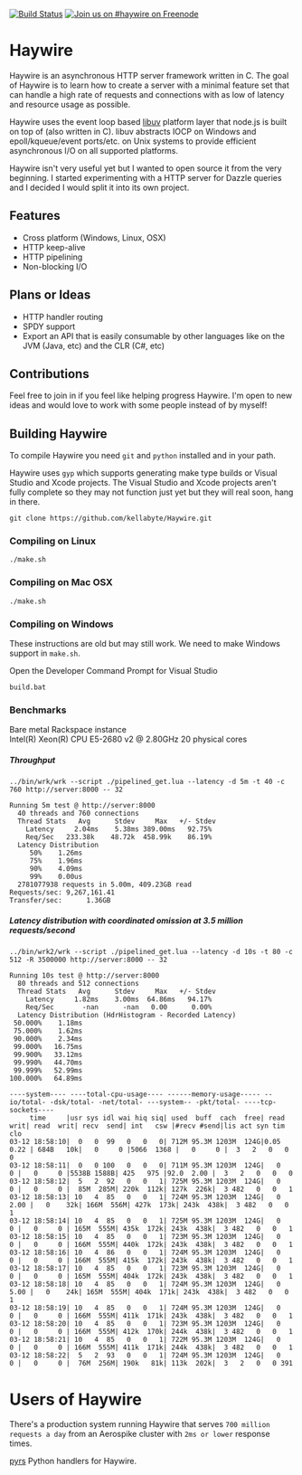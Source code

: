 [![Build Status](https://travis-ci.org/kellabyte/Haywire.png?branch=master)](https://travis-ci.org/kellabyte/Haywire)
[![Join us on #haywire on Freenode](https://kiwiirc.com/buttons/chat.freenode.net/haywire.png)](https://kiwiirc.com/client/chat.freenode.net:+6697/#haywire)

Haywire
=======
Haywire is an asynchronous HTTP server framework written in C. The goal of Haywire is to learn how to create a server with a minimal feature set that can handle a high rate of requests and connections with as low of latency and resource usage as possible.

Haywire uses the event loop based [libuv](https://github.com/joyent/libuv) platform layer that node.js is built on top of (also written in C). libuv abstracts IOCP on Windows and epoll/kqueue/event ports/etc. on Unix systems to provide efficient asynchronous I/O on all supported platforms.

Haywire isn't very useful yet but I wanted to open source it from the very beginning. I started experimenting with a HTTP server for Dazzle queries and I decided I would split it into its own project.

## Features
- Cross platform (Windows, Linux, OSX)
- HTTP keep-alive
- HTTP pipelining
- Non-blocking I/O

## Plans or Ideas
- HTTP handler routing
- SPDY support
- Export an API that is easily consumable by other languages like on the JVM (Java, etc) and the CLR (C#, etc)

## Contributions
Feel free to join in if you feel like helping progress Haywire. I'm open to new ideas and would love to work with some people instead of by myself!

## Building Haywire
To compile Haywire you need `git` and `python` installed and in your path.

Haywire uses `gyp` which supports generating make type builds or Visual Studio and Xcode projects. The Visual Studio and Xcode projects aren't fully complete so they may not function just yet but they will real soon, hang in there.
    
    git clone https://github.com/kellabyte/Haywire.git

### Compiling on Linux
    ./make.sh
    
### Compiling on Mac OSX
    ./make.sh

### Compiling on Windows
These instructions are old but may still work. We need to make Windows support in `make.sh`.

Open the Developer Command Prompt for Visual Studio

    build.bat
    
### Benchmarks

Bare metal Rackspace instance    
Intel(R) Xeon(R) CPU E5-2680 v2 @ 2.80GHz 20 physical cores

##### Throughput
```
../bin/wrk/wrk --script ./pipelined_get.lua --latency -d 5m -t 40 -c 760 http://server:8000 -- 32

Running 5m test @ http://server:8000
  40 threads and 760 connections
  Thread Stats   Avg      Stdev     Max   +/- Stdev
    Latency     2.04ms    5.38ms 389.00ms   92.75%
    Req/Sec   233.38k    48.72k  458.99k    86.19%
  Latency Distribution
     50%    1.26ms
     75%    1.96ms
     90%    4.09ms
     99%    0.00us
  2781077938 requests in 5.00m, 409.23GB read
Requests/sec: 9,267,161.41
Transfer/sec:      1.36GB
```

##### Latency distribution with coordinated omission at 3.5 million requests/second
```
../bin/wrk2/wrk --script ./pipelined_get.lua --latency -d 10s -t 80 -c 512 -R 3500000 http://server:8000 -- 32

Running 10s test @ http://server:8000
  80 threads and 512 connections
  Thread Stats   Avg      Stdev     Max   +/- Stdev
    Latency     1.82ms    3.00ms  64.86ms   94.17%
    Req/Sec       -nan      -nan   0.00      0.00%
  Latency Distribution (HdrHistogram - Recorded Latency)
 50.000%    1.18ms
 75.000%    1.62ms
 90.000%    2.34ms
 99.000%   16.75ms
 99.900%   33.12ms
 99.990%   44.70ms
 99.999%   52.99ms
100.000%   64.89ms

----system---- ----total-cpu-usage---- ------memory-usage----- --io/total- -dsk/total- -net/total- ---system-- -pkt/total- ----tcp-sockets----
     time     |usr sys idl wai hiq siq| used  buff  cach  free| read  writ| read  writ| recv  send| int   csw |#recv #send|lis act syn tim clo
03-12 18:58:10|  0   0  99   0   0   0| 712M 95.3M 1203M  124G|0.05  0.22 | 684B   10k|   0     0 |5066  1368 |   0     0 |  3   2   0   0   0
03-12 18:58:11|  0   0 100   0   0   0| 711M 95.3M 1203M  124G|   0     0 |   0     0 |5538B 1588B| 425   975 |92.0  2.00 |  3   2   0   0   0
03-12 18:58:12|  5   2  92   0   0   1| 725M 95.3M 1203M  124G|   0     0 |   0     0 |  85M  285M| 220k  112k| 127k  226k|  3 482   0   0   1
03-12 18:58:13| 10   4  85   0   0   1| 724M 95.3M 1203M  124G|   0  2.00 |   0    32k| 166M  556M| 427k  173k| 243k  438k|  3 482   0   0   1
03-12 18:58:14| 10   4  85   0   0   1| 725M 95.3M 1203M  124G|   0     0 |   0     0 | 165M  555M| 435k  172k| 243k  438k|  3 482   0   0   1
03-12 18:58:15| 10   4  85   0   0   1| 723M 95.3M 1203M  124G|   0     0 |   0     0 | 166M  555M| 440k  172k| 243k  438k|  3 482   0   0   1
03-12 18:58:16| 10   4  86   0   0   1| 724M 95.3M 1203M  124G|   0     0 |   0     0 | 166M  555M| 415k  172k| 243k  438k|  3 482   0   0   1
03-12 18:58:17| 10   4  85   0   0   1| 723M 95.3M 1203M  124G|   0     0 |   0     0 | 165M  555M| 404k  172k| 243k  438k|  3 482   0   0   1
03-12 18:58:18| 10   4  85   0   0   1| 724M 95.3M 1203M  124G|   0  5.00 |   0    24k| 165M  555M| 404k  171k| 243k  438k|  3 482   0   0   1
03-12 18:58:19| 10   4  85   0   0   1| 724M 95.3M 1203M  124G|   0     0 |   0     0 | 166M  555M| 411k  171k| 243k  438k|  3 482   0   0   1
03-12 18:58:20| 10   4  85   0   0   1| 723M 95.3M 1203M  124G|   0     0 |   0     0 | 166M  555M| 412k  170k| 244k  438k|  3 482   0   0   1
03-12 18:58:21| 10   4  85   0   0   1| 722M 95.3M 1203M  124G|   0     0 |   0     0 | 166M  555M| 411k  171k| 244k  438k|  3 482   0   0   1
03-12 18:58:22|  5   2  93   0   0   1| 724M 95.3M 1203M  124G|   0     0 |   0     0 |  76M  256M| 190k   81k| 113k  202k|  3   2   0   0 391
```

# Users of Haywire
There's a production system running Haywire that serves `700 million requests a day` from an Aerospike cluster with `2ms or lower` response times.

[pyrs](https://github.com/skogorev/pyrs) Python handlers for Haywire.
